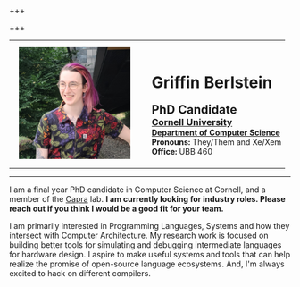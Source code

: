 +++

+++
<div class="profile">
<table class="table-profile">
    <tr>
        <td>
            <figure class="headshot-img" style="margin:10px; width:200px">
                <img src="/images/headshot.jpg" width=200 height=200>
            </figure>
        </td>
        <td>
        </td>
        <td>
            <div class="info" style="">
                <h1>Griffin Berlstein</h1>
                <h2 style="margin:auto">PhD Candidate</h2>
                <h3 style="margin:auto"><a href="https://www.cornell.edu/">Cornell University</a></h3>
                <h4 style="margin:auto"><a href="https://www.cs.cornell.edu/">Department of Computer Science</a></h4>
                <p style="margin:auto"> <strong>Pronouns:</strong> They/Them and Xe/Xem</p>
                <p style="margin:auto"> <strong>Office:</strong> UBB 460</p>
            </div>
        </td>
    </tr>
</table>
<hr>
</div>

I am a final year PhD candidate in Computer Science at Cornell, and a member of
the [Capra](https://capra.cs.cornell.edu/) lab. **I am currently looking for industry roles. Please reach out if you think I would be a good fit for your team.**


I am primarily interested in Programming Languages, Systems and how they intersect
with Computer Architecture. My research work is focused on
building better tools for simulating and debugging intermediate languages for
hardware design. I aspire to make useful systems and tools that can help
realize the promise of open-source language ecosystems. And, I'm always excited
to hack on different compilers.
